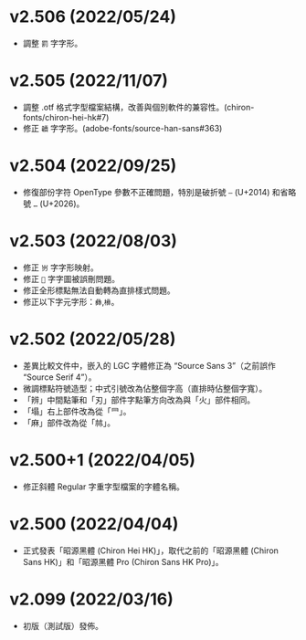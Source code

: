 v2.506 (2022/05/24)
====
- 調整 `罰` 字字形。
  
v2.505 (2022/11/07)
====
- 調整 .otf 格式字型檔案結構，改善與個別軟件的兼容性。(chiron-fonts/chiron-hei-hk#7)
- 修正 `韥` 字字形。(adobe-fonts/source-han-sans#363)

v2.504 (2022/09/25)
====
- 修復部份字符 OpenType 參數不正確問題，特別是破折號 `—` (U+2014) 和省略號 `…` (U+2026)。

v2.503 (2022/08/03)
====
- 修正 `岃` 字字形映射。
- 修正 `𦤶` 字字圖被誤刪問題。
- 修正全形標點無法自動轉為直排樣式問題。
- 修正以下字元字形：`彝`,`㰘`。

v2.502 (2022/05/28)
====
- 差異比較文件中，嵌入的 LGC 字體修正為 “Source Sans 3”（之前誤作 “Source Serif 4”）。
- 微調標點符號造型；中式引號改為佔整個字高（直排時佔整個字寬）。
- 「辨」中間點筆和「刃」部件字點筆方向改為與「火」部件相同。
- 「塌」右上部件改為從「⺜」。
- 「麻」部件改為從「𣏟」。

v2.500+1 (2022/04/05)
====
- 修正斜體 Regular 字重字型檔案的字體名稱。

v2.500 (2022/04/04)
====
- 正式發表「昭源黑體 (Chiron Hei HK)」，取代之前的「昭源黑體 (Chiron Sans HK)」和「昭源黑體 Pro (Chiron Sans HK Pro)」。

v2.099 (2022/03/16)
====
- 初版（測試版）發佈。